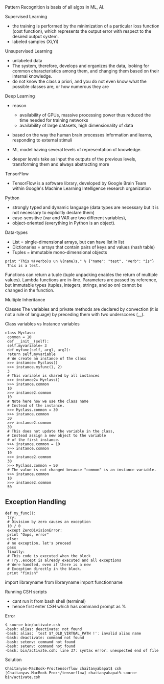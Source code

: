 Pattern Recognition is basis of all algos in ML, AI.

Supervised Learning
- the training is performed by the minimization of a particular loss function (cost function), which represents the output error with respect to the desired output system.
- labeled samples (Xi,Yi)

Unsupervised Learning
- unlabeled data
- The system, therefore, develops and organizes the data, looking for common characteristics among them, and changing them based on their internal knowledge.
- do not know the class a priori, and you do not even know what the possible classes are, or how numerous they are

Deep Learning
- reason 
  - availability of GPUs, massive processing power thus reduced the time needed for training networks
  - availability of large datasets, high dimensionality of data
  
- based on the way the human brain processes information and learns, responding to external stimuli
- ML model having several levels of representation of knowledge.
- deeper levels take as input the outputs of the previous levels, transforming them and always abstracting more

TensorFlow
- TensorFlow is a software library, developed by Google Brain Team within Google's Machine Learning Intelligence research organization

Python
- strongly typed and dynamic language (data types are necessary but it is not necessary to explicitly declare them)
- case-sensitive (var and VAR are two different variables),
- object-oriented (everything in Python is an object).

Data-types
- List = single-dimensional arrays, but can have list in list
- Dictionaries =  arrays that contain pairs of keys and values (hash table)
- Tuples = immutable mono-dimensional objects
```
print "This %(verbo)s un %(name)s." % {"name": "test", "verb": "is"}
 This is a test. 
```

Functions can return a tuple (tuple unpacking enables the return of multiple values). 
Lambda functions are in-line. 
Parameters are passed by reference, but immutable types (tuples, integers, strings, and so on) cannot be
changed in the function.

Multiple Inheritance

Classes
 The variables and private methods are declared by convection (it is not a rule of language) by preceding them with two
underscores (__). 

Class variables vs Instance variables
```
class Myclass:
 common = 10
 def __init__(self):
 self.myvariable= 3
 def myfunc(self, arg1, arg2):
 return self.myvariable
 # We create an instance of the class
 >>> instance= Myclass()
 >>> instance.myfunc(1, 2)
 3
 # This variable is shared by all instances
 >>> instance2= Myclass()
 >>> instance.common
 10
 >>> instance2.common
 10
 # Note here how we use the class name
 # Instead of the instance.
 >>> Myclass.common = 30
 >>> instance.common
 30
 >>> instance2.common
 30
 # This does not update the variable in the class,
 # Instead assign a new object to the variable
 # of the first instance.
 >>> instance.common = 10
 >>> instance.common
 10
 >>> instance2.common
 30
 >>> Myclass.common = 50
 # The value is not changed because "common" is an instance variable.
 >>> instance.common
 10
 >>> instance2.common
 50
 ```
 
## Exception Handling
```
def my_func():
 try:
 # Division by zero causes an exception
 10 / 0
 except ZeroDivisionError:
 print "Oops, error"
 else:
 # no exception, let's proceed
 pass
 finally:
 # This code is executed when the block
 # Try..except is already executed and all exceptions
 # Were handled, even if there is a new
 # Exception directly in the block.
 print "finish"
 ```
 
 import libraryname
 from libraryname import functionname
 
 Running CSH scripts
 - cant run it from bash shell (terminal)
 - hence first enter CSH which has command prompt as %
 
 Error
 ```
 $ source bin/activate.csh 
-bash: alias: deactivate: not found
-bash: alias: `test $?_OLD_VIRTUAL_PATH !': invalid alias name
-bash: deactivate: command not found
-bash: setenv: command not found
-bash: setenv: command not found
-bash: bin/activate.csh: line 37: syntax error: unexpected end of file
```

Solution
```
Chaitanyas-MacBook-Pro:tensorflow chaitanyabapat$ csh
[Chaitanyas-MacBook-Pro:~/tensorflow] chaitanyabapat% source bin/activate.csh
```

